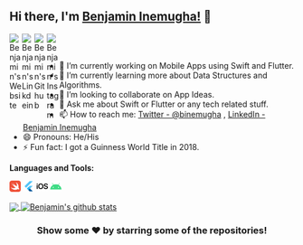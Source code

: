 ## Hi there, I'm [Benjamin Inemugha!](https://www.binemugha.com) 👋


<a href="https://www.binemugha.com" target="_blank">
  <img align="left" alt="Benjamin's Website" width="22px" src="https://cdn.jsdelivr.net/npm/simple-icons@v3/icons/html5.svg" />
</a>
<a href="https://www.linkedin.com/in/benjamin-inemugha/" target="_blank">
  <img align="left" alt="Benjamin's Linkdein" width="22px" src="https://cdn.jsdelivr.net/npm/simple-icons@v3/icons/linkedin.svg" />
</a>
<a href="https://github.com/binemugha" target="_blank">
  <img align="left" alt="Benjamin's Github" width="22px" src="https://cdn.jsdelivr.net/npm/simple-icons@v3/icons/github.svg" />
</a>
<a href="https://twitter.com/binemugha" target="_blank">
  <img align="left" alt="Benjamin's Instagram" width="22px" src="https://cdn.jsdelivr.net/npm/simple-icons@v3/icons/twitter.svg" />
</a>

<br/>
<br/>


- 🔭 I’m currently working on Mobile Apps using Swift and Flutter.
- 🌱 I’m currently learning more about Data Structures and Algorithms.
- 👯 I’m looking to collaborate on App Ideas.
- 💬 Ask me about Swift or Flutter or any tech related stuff.
- 📫 How to reach me: [Twitter - @binemugha](https://twitter.com/binemugha) , [LinkedIn - Benjamin Inemugha](https://www.linkedin.com/in/benjamin-inemugha/)
- 😄 Pronouns: He/His
- ⚡ Fun fact: I got a Guinness World Title in 2018.


**Languages and Tools:**  

<code><img height="20" src="https://raw.githubusercontent.com/github/explore/80688e429a7d4ef2fca1e82350fe8e3517d3494d/topics/swift/swift.png"></code>
<code><img height="20" src="https://raw.githubusercontent.com/github/explore/80688e429a7d4ef2fca1e82350fe8e3517d3494d/topics/flutter/flutter.png"></code>
<code><img height="20" src="https://raw.githubusercontent.com/github/explore/80688e429a7d4ef2fca1e82350fe8e3517d3494d/topics/ios/ios.png"></code>
<code><img height="20" src="https://raw.githubusercontent.com/github/explore/80688e429a7d4ef2fca1e82350fe8e3517d3494d/topics/android/android.png"></code>
   

<a href="https://github.com/binemugha" target="_blank">
  <img align="center" src="https://github-readme-stats.vercel.app/api/top-langs/?username=binemugha&theme=light&hide_langs_below=1" />
</a>
<a href="https://github.com/binemugha" target="_blank">
 <img align="center" src="https://github-readme-stats.vercel.app/api?username=binemugha&show_icons=true&theme=light&line_height=27" alt="Benjamin's github stats"/>
</a>


<div align="center">

### Show some ❤️ by starring some of the repositories!

</div>


